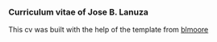 ### Curriculum vitae of Jose B. Lanuza

This cv was built with the help of the template from [blmoore](https://github.com/blmoore/blmoore.github.io) 
